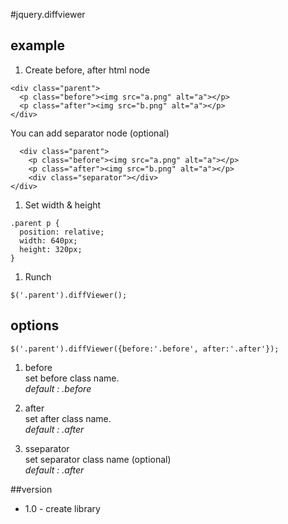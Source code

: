 #jquery.diffviewer

## example
1. Create before, after html node
  ```
  <div class="parent">
    <p class="before"><img src="a.png" alt="a"></p>
    <p class="after"><img src="b.png" alt="a"></p>
  </div>
  ```
  You can add separator node (optional)
  ```
    <div class="parent">
      <p class="before"><img src="a.png" alt="a"></p>
      <p class="after"><img src="b.png" alt="a"></p>
      <div class="separator"></div>
  </div>
  ```
  
  
1. Set width & height
  ```
  .parent p {
    position: relative;
    width: 640px;
    height: 320px;
  }
  ```
1. Runch
  ```
  $('.parent').diffViewer();
  ```

## options
```
$('.parent').diffViewer({before:'.before', after:'.after'});
```
1. before  
  set before class name.  
  *default : .before*

1. after  
  set after class name.  
  *default : .after*
  
1. sseparator  
  set separator class name (optional)  
  *default : .after*

##version
- 1.0 - create library